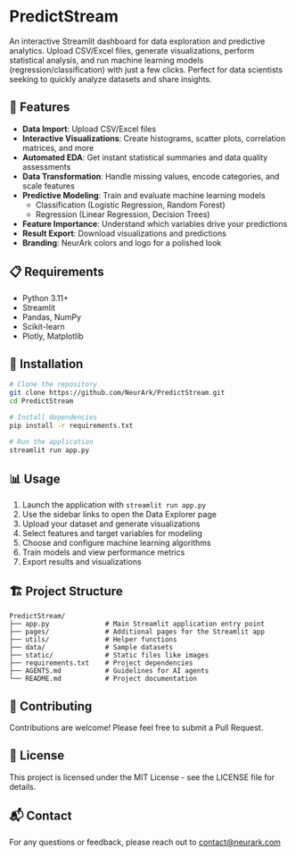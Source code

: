 # PredictStream

An interactive Streamlit dashboard for data exploration and predictive analytics. Upload CSV/Excel files, generate visualizations, perform statistical analysis, and run machine learning models (regression/classification) with just a few clicks. Perfect for data scientists seeking to quickly analyze datasets and share insights.

## 🚀 Features

- **Data Import**: Upload CSV/Excel files
- **Interactive Visualizations**: Create histograms, scatter plots, correlation matrices, and more
- **Automated EDA**: Get instant statistical summaries and data quality assessments
- **Data Transformation**: Handle missing values, encode categories, and scale features
- **Predictive Modeling**: Train and evaluate machine learning models
  - Classification (Logistic Regression, Random Forest)
  - Regression (Linear Regression, Decision Trees)
- **Feature Importance**: Understand which variables drive your predictions
- **Result Export**: Download visualizations and predictions
- **Branding**: NeurArk colors and logo for a polished look

## 📋 Requirements

- Python 3.11+
- Streamlit
- Pandas, NumPy
- Scikit-learn
- Plotly, Matplotlib

## 🔧 Installation

```bash
# Clone the repository
git clone https://github.com/NeurArk/PredictStream.git
cd PredictStream

# Install dependencies
pip install -r requirements.txt

# Run the application
streamlit run app.py
```

## 📊 Usage

1. Launch the application with `streamlit run app.py`
2. Use the sidebar links to open the Data Explorer page
3. Upload your dataset and generate visualizations
4. Select features and target variables for modeling
5. Choose and configure machine learning algorithms
6. Train models and view performance metrics
7. Export results and visualizations

## 🏗️ Project Structure

```
PredictStream/
├── app.py              # Main Streamlit application entry point
├── pages/              # Additional pages for the Streamlit app
├── utils/              # Helper functions
├── data/               # Sample datasets
├── static/             # Static files like images
├── requirements.txt    # Project dependencies
├── AGENTS.md           # Guidelines for AI agents
└── README.md           # Project documentation
```

## 🤝 Contributing

Contributions are welcome! Please feel free to submit a Pull Request.

## 📜 License

This project is licensed under the MIT License - see the LICENSE file for details.

## 📬 Contact

For any questions or feedback, please reach out to contact@neurark.com